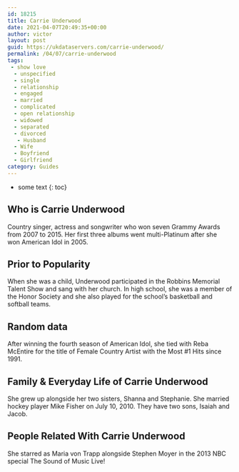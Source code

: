```yaml
---
id: 18215
title: Carrie Underwood
date: 2021-04-07T20:49:35+00:00
author: victor
layout: post
guid: https://ukdataservers.com/carrie-underwood/
permalink: /04/07/carrie-underwood
tags:
 - show love
  - unspecified
  - single
  - relationship
  - engaged
  - married
  - complicated
  - open relationship
  - widowed
  - separated
  - divorced
   - Husband
  - Wife
  - Boyfriend
  - Girlfriend
category: Guides
---
```


* some text
{: toc}


## Who is Carrie Underwood



Country singer, actress and songwriter who won seven Grammy Awards from 2007 to 2015. Her first three albums went multi-Platinum after she won American Idol in 2005. 

                
                
                
## Prior to Popularity



When she was a child, Underwood participated in the Robbins Memorial Talent Show and sang with her church. In high school, she was a member of the Honor Society and she also played for the school&#8217;s basketball and softball teams. 

                
                
                
## Random data



After winning the fourth season of American Idol, she tied with Reba McEntire for the title of Female Country Artist with the Most #1 Hits since 1991. 

                
                
                
## Family & Everyday Life of Carrie Underwood



She grew up alongside her two sisters, Shanna and Stephanie. She married hockey player Mike Fisher on July 10, 2010. They have two sons, Isaiah and Jacob.  

                
                
                
## People Related With Carrie Underwood



She starred as Maria von Trapp alongside Stephen Moyer in the 2013 NBC special The Sound of Music Live! 

                
              
            
          
          
          
